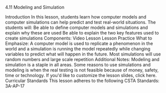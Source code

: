 4.11 Modeling and Simulation

Introduction
In this lesson, students learn how computer models and computer simulations can help predict and test real-world situations. The students will: Be able to define computer models and simulations and explain why these are used Be able to explain the two key features used to create simulations Components: Video Lesson Lesson Practice What to Emphasize: A computer model is used to replicate a phenomenon in the world and a simulation is running the model repeatedly while changing variables to predict what will happen in the future. Most simulations will use random numbers and large scale repetition Additional Notes: Modeling and simulation is a staple in all areas. Some reasons to use simulations and modeling is when the real testing is not feasible because of money, safety, time or technology. If you'd like to customize the lesson slides, click here. Curricular Standards This lesson adheres to the following CSTA Standards: 3A-AP-17
